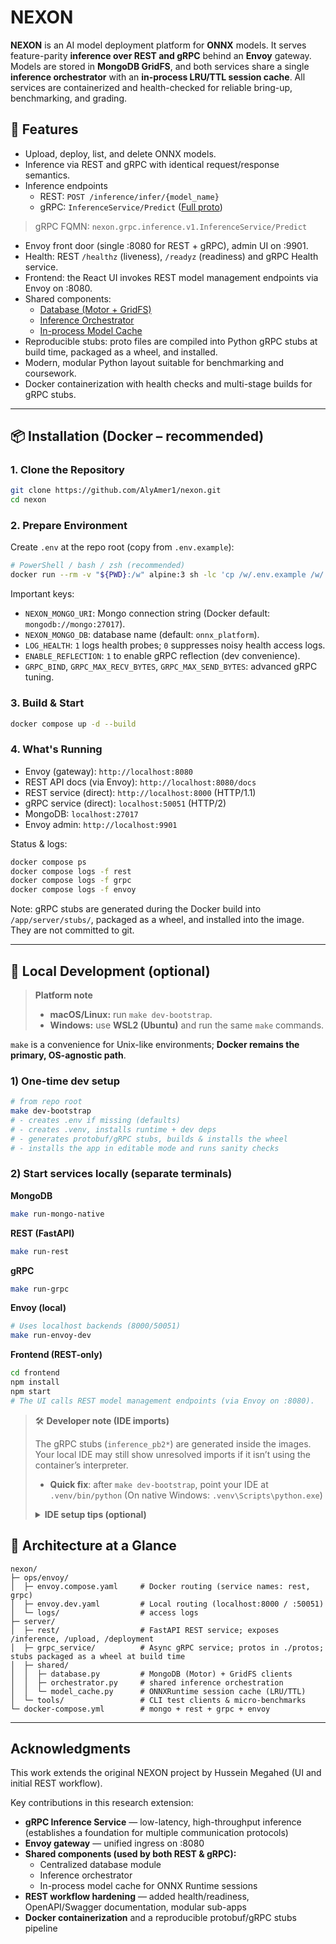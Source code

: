 # NEXON

**NEXON** is an AI model deployment platform for **ONNX** models. It serves feature-parity **inference over REST and gRPC** behind an **Envoy** gateway. Models are stored in **MongoDB GridFS**, and both services share a single **inference orchestrator** with an **in-process LRU/TTL session cache**. All services are containerized and health-checked for reliable bring-up, benchmarking, and grading.
## 🚀 Features
- Upload, deploy, list, and delete ONNX models.
- Inference via REST and gRPC with identical request/response semantics.
- Inference endpoints
  - REST: `POST /inference/infer/{model_name}`
  - gRPC: `InferenceService/Predict` ([Full proto](server/grpc_service/protos/inference.proto))
> gRPC FQMN: `nexon.grpc.inference.v1.InferenceService/Predict`

- Envoy front door (single :8080 for REST + gRPC), admin UI on :9901.
- Health: REST `/healthz` (liveness), `/readyz` (readiness) and gRPC Health service.
- Frontend: the React UI invokes REST model management endpoints via Envoy on :8080.
- Shared components:
  - [Database (Motor + GridFS)](server/shared/database.py)
  - [Inference Orchestrator](server/shared/orchestrator.py)
  - [In-process Model Cache](server/shared/model_cache.py)
- Reproducible stubs: proto files are compiled into Python gRPC stubs at build time, packaged as a wheel, and installed.
- Modern, modular Python layout suitable for benchmarking and coursework.
- Docker containerization with health checks and multi-stage builds for gRPC stubs.

---

## 📦 Installation (Docker – recommended)

### **1. Clone the Repository**
```bash
git clone https://github.com/AlyAmer1/nexon.git
cd nexon
```

### **2. Prepare Environment**

Create `.env` at the repo root (copy from `.env.example`):

```bash
# PowerShell / bash / zsh (recommended)
docker run --rm -v "${PWD}:/w" alpine:3 sh -lc 'cp /w/.env.example /w/.env'
```


Important keys:
- `NEXON_MONGO_URI`: Mongo connection string (Docker default: `mongodb://mongo:27017`).
- `NEXON_MONGO_DB`: database name (default: `onnx_platform`).
- `LOG_HEALTH`: `1` logs health probes; `0` suppresses noisy health access logs.
- `ENABLE_REFLECTION`: `1` to enable gRPC reflection (dev convenience).
- `GRPC_BIND`, `GRPC_MAX_RECV_BYTES`, `GRPC_MAX_SEND_BYTES`: advanced gRPC tuning.

### **3. Build & Start**

```bash
docker compose up -d --build
```

### **4. What's Running**
- Envoy (gateway): `http://localhost:8080`
- REST API docs (via Envoy): `http://localhost:8080/docs`
- REST service (direct): `http://localhost:8000` (HTTP/1.1)
- gRPC service (direct): `localhost:50051` (HTTP/2)
- MongoDB: `localhost:27017`
- Envoy admin: `http://localhost:9901`

Status & logs:
```bash
docker compose ps
docker compose logs -f rest
docker compose logs -f grpc
docker compose logs -f envoy
```

Note: gRPC stubs are generated during the Docker build into `/app/server/stubs/`, packaged as a wheel, and installed into the image. They are not committed to git.

---

## 🧱 Local Development (optional)

> **Platform note**
> - **macOS/Linux:** run `make dev-bootstrap`.
> - **Windows:** use **WSL2 (Ubuntu)** and run the same `make` commands.  

`make` is a convenience for Unix-like environments; **Docker remains the primary, OS-agnostic path**.

### 1) One-time dev setup

```bash
# from repo root
make dev-bootstrap
# - creates .env if missing (defaults)
# - creates .venv, installs runtime + dev deps
# - generates protobuf/gRPC stubs, builds & installs the wheel
# - installs the app in editable mode and runs sanity checks
```

### 2) Start services locally (separate terminals)

**MongoDB**
```bash
make run-mongo-native
```

**REST (FastAPI)**
```bash
make run-rest
```

**gRPC**
```bash
make run-grpc
```

**Envoy (local)**
```bash
# Uses localhost backends (8000/50051)
make run-envoy-dev
```

**Frontend (REST-only)**
```bash
cd frontend
npm install
npm start
# The UI calls REST model management endpoints (via Envoy on :8080).
```

> 🛠️ **Developer note (IDE imports)**
> 
>The gRPC stubs (`inference_pb2*`) are generated inside the images. Your local IDE may still show unresolved imports if it isn’t using the container’s interpreter.
>- **Quick fix**: after `make dev-bootstrap`, point your IDE at `.venv/bin/python`
> (On native Windows: `.venv\Scripts\python.exe`)
> <details>
> <summary><strong>IDE setup tips (optional)</strong></summary>
>
> - **PyCharm/IntelliJ:** `Settings` → `Project: Python Interpreter` → `Add` → `Existing` → select `.venv/bin/python`
> - **VS Code:** Command Palette → “Python: Select Interpreter” → choose `.venv`
>
> *No change is needed to run via Docker—this is just for editor IntelliSense.*
> </details>



## 🧩 Architecture at a Glance

```
nexon/
├─ ops/envoy/
│  ├─ envoy.compose.yaml     # Docker routing (service names: rest, grpc)
│  ├─ envoy.dev.yaml         # Local routing (localhost:8000 / :50051)
│  └─ logs/                  # access logs
├─ server/
│  ├─ rest/                  # FastAPI REST service; exposes /inference, /upload, /deployment
│  ├─ grpc_service/          # Async gRPC service; protos in ./protos; stubs packaged as a wheel at build time
│  ├─ shared/
│  │  ├─ database.py         # MongoDB (Motor) + GridFS clients
│  │  ├─ orchestrator.py     # shared inference orchestration
│  │  └─ model_cache.py      # ONNXRuntime session cache (LRU/TTL)
│  └─ tools/                 # CLI test clients & micro-benchmarks
└─ docker-compose.yml        # mongo + rest + grpc + envoy
```

---


## Acknowledgments

This work extends the original NEXON project by Hussein Megahed (UI and initial REST workflow).

Key contributions in this research extension:
- **gRPC Inference Service** — low-latency, high-throughput inference (establishes a foundation for multiple communication protocols)
- **Envoy gateway** — unified ingress on :8080
- **Shared components (used by both REST & gRPC):**
  - Centralized database module
  - Inference orchestrator
  - In-process model cache for ONNX Runtime sessions
- **REST workflow hardening** — added health/readiness, OpenAPI/Swagger documentation, modular sub-apps
- **Docker containerization** and a reproducible protobuf/gRPC stubs pipeline
